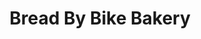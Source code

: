 ---
title: "Bread By Bike Bakery"
url: /london-borough-of-islington/bread-by-bike-bakery/
shop: bakery
---